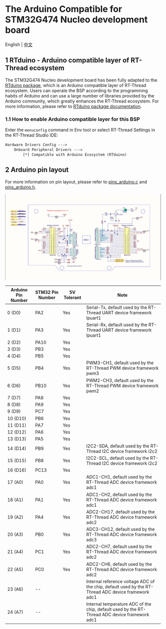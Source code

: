 # The Arduino Compatible for STM32G474 Nucleo development board

English | [中文](https://github.com/kurisaW/rt-thread/edit/g474_rtdu/bsp/stm32/stm32g474-st-nucleo/applications/arduino_pinout/README_zh.md)

## 1 RTduino - Arduino compatible layer of RT-Thread ecosystem

The STM32G474 Nucleo development board has been fully adapted to the [RTduino package](https://github.com/RTduino/RTduino), which is an Arduino compatible layer of RT-Thread ecosystem. Users can operate the BSP according to the programming habits of Arduino and can use a large number of libraries provided by the Arduino community, which greatly enhances the RT-Thread ecosystem. For more information, please refer to [RTduino package documentation](https://github.com/RTduino/RTduino).

### 1.1 How to enable Arduino compatible layer for this BSP

Enter the `menuconfig` command in Env tool or select RT-Thread Settings in the RT-Thread Studio IDE:

```Kconfig
Hardware Drivers Config --->
    Onboard Peripheral Drivers --->
        [*] Compatible with Arduino Ecosystem (RTduino)
```

## 2 Arduino pin layout

For more information on pin layout, please refer to [pins_arduino.c](pins_arduino.c) and [pins_arduino.h](pins_arduino.h).

![stm32g474-nucleo-pinout.jpg](./stm32g474-nucleo-pinout.jpg)

| Arduino Pin Number | STM32 Pin Number | 5V Tolerant | Note |
| ------------------ | ---------------- | ----------- | --------------------------------------------------- |
| 0 (D0) | PA2 | Yes | Serial-Tx, default used by the RT-Thread UART device framework lpuart1 |
| 1 (D1) | PA3 | Yes | Serial-Rx, default used by the RT-Thread UART device framework lpuart1 |
| 2 (D2) | PA10 | Yes | |
| 3 (D3) | PB3 | Yes | |
| 4 (D4) | PB5 | Yes | |
| 5 (D5) | PB4 | Yes | PWM3-CH1, default used by the RT-Thread PWM device framework pwm3 |
| 6 (D6) | PB10 | Yes | PWM2-CH3, default used by the RT-Thread PWM device framework pwm2 |
| 7 (D7) | PA8 | Yes | |
| 8 (D8) | PA9 | Yes | |
| 9 (D9) | PC7 | Yes | |
| 10 (D10) | PB6 | Yes | |
| 11 (D11) | PA7 | Yes | |
| 12 (D12) | PA6 | Yes | |
| 13 (D13) | PA5 | Yes | |
| 14 (D14) | PB9 | Yes | I2C2-SDA, default used by the RT-Thread I2C device framework i2c2 |
| 15 (D15) | PB8 | Yes | I2C2-SCL, default used by the RT-Thread I2C device framework i2c2 |
| 16 (D16) | PC13 | Yes | |
| 17 (A0) | PA0 | Yes | ADC1-CH1, default used by the RT-Thread ADC device framework adc1 |
| 18 (A1) | PA1 | Yes | ADC1-CH2, default used by the RT-Thread ADC device framework adc1 |
| 19 (A2) | PA4 | Yes | ADC2-CH17, default used by the RT-Thread ADC device framework adc2 |
| 20 (A3) | PB0 | Yes | ADC3-CH12, default used by the RT-Thread ADC device framework adc3 |
| 21 (A4) | PC1 | Yes | ADC2-CH7, default used by the RT-Thread ADC device framework adc2 |
| 22 (A5) | PC0 | Yes | ADC2-CH6, default used by the RT-Thread ADC device framework adc2 |
| 23 (A6) | -- |  | Internal reference voltage ADC of the chip, default used by the RT-Thread ADC device framework adc1 |
| 24 (A7) | -- |  | Internal temperature ADC of the chip, default used by the RT-Thread ADC device framework adc1 |
